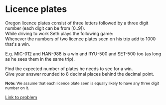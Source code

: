 # Licence plates

<p>
Oregon licence plates consist of three letters followed by a three digit number (each digit can be from [0..9]).<br />
While driving to work Seth plays the following game:<br />
Whenever the numbers of two licence plates seen on his trip add to 1000 that's a win.
</p>
<p>
E.g. MIC-012 and HAN-988 is a win and RYU-500 and SET-500 too (as long as he sees them in the same trip). 
</p><p>
</p><p>
Find the expected number of plates he needs to see for a win.<br />
Give your answer rounded to 8 decimal places behind the decimal point.
</p>
<p style="font-size:88%;">
<b>Note:</b> We assume that each licence plate seen is equally likely to have any three digit number on it.
</p>





[Link to problem](https://projecteuler.net/problem=371)
